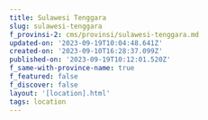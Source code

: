 ```yaml
---
title: Sulawesi Tenggara
slug: sulawesi-tenggara
f_provinsi-2: cms/provinsi/sulawesi-tenggara.md
updated-on: '2023-09-19T10:04:48.641Z'
created-on: '2023-09-10T16:28:37.099Z'
published-on: '2023-09-19T10:12:01.520Z'
f_same-with-province-name: true
f_featured: false
f_discover: false
layout: '[location].html'
tags: location
---
```



